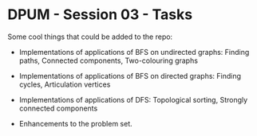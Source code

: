 # DPUM - Session 03 - Tasks

Some cool things that could be added to the repo:

* Implementations of applications of BFS on undirected graphs: Finding paths, Connected components, Two-colouring graphs

* Implementations of applications of BFS on directed graphs: Finding cycles, Articulation vertices

* Implementations of applications of DFS: Topological sorting, Strongly connected components

* Enhancements to the problem set.
